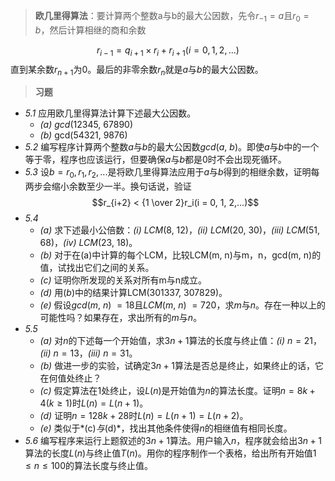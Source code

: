 > **欧几里得算法**：要计算两个整数a与b的最大公因数，先令$r_{-1}=a$且$r_0=b$，然后计算相继的商和余数

$$
r_{i-1}=q_{i+1} \times r_i + r_{i+1} (i = 0, 1, 2, ...)
$$
直到某余数$r_{n+1}$为$0$。最后的非零余数$r_n$就是$a$与$b$的最大公因数。
> **习题**

- *5.1* 应用欧几里得算法计算下述最大公因数。
	- *(a)* $gcd$($12345$, $67890$)
	- *(b)* gcd($54321$, $9876$)
- *5.2* 编写程序计算两个整数$a$与$b$的最大公因数$gcd$($a$, $b$)。即使$a$与$b$中的一个等于零，程序也应该运行，但要确保$a$与$b$都是$0$时不会出现死循环。
- *5.3* 设$b=r_0, r_1, r_2, ...$是将欧几里得算法应用于*a*与*b*得到的相继余数，证明每两步会缩小余数至少一半。换句话说，验证$$r_{i+2} < {1 \over 2}r_i(i = 0, 1, 2,...)$$
- *5.4*
	- *(a)* 求下述最小公倍数：*(i)* $LCM$($8$, $12$)，*(ii)* $LCM$($20$, $30$)，*(iii)* $LCM$($51$, $68$)，*(iv)* $LCM$($23$, $18$)。
	- *(b)* 对于在(a)中计算的每个LCM，比较LCM(m, n)与m，n，gcd(m, n)的值，试找出它们之间的关系。
	- *(c)* 证明你所发现的关系对所有m与n成立。
	- *(d)* 用$(b)$中的结果计算LCM(301337, 307829)。
	- *(e)* 假设$gcd$($m$, $n$) $= 18$且$LCM$($m$, $n$) $= 720$，求$m$与$n$。存在一种以上的可能性吗？如果存在，求出所有的$m$与$n$。
- *5.5*
	- *(a)* 对$n$的下述每一个开始值，求$3n+1$算法的长度与终止值：*(i)* $n = 21$，*(ii)* $n = 13$，*(iii)* $n = 31$。
	- *(b)* 做进一步的实验，试确定$3n+1$算法是否总是终止，如果终止的话，它在何值处终止？
	- *(c)* 假定算法在1处终止，设$L(n)$是开始值为$n$的算法长度。证明$n = 8k + 4(k \geq 1)$时$L(n) = L(n+1)$。
	- *(d)* 证明$n = 128k + 28$时$L(n) = L(n+1) = L(n+2)$。
	- *(e)* 类似于*(c)*与*(d)*，找出其他条件使得$n$的相继值有相同长度。
- *5.6* 编写程序来运行上题叙述的$3n+1$算法。用户输入$n$，程序就会给出$3n+1$算法的长度$L$($n$)与终止值$T$($n$)。用你的程序制作一个表格，给出所有开始值$1 \leq n \leq 100$的算法长度与终止值。
